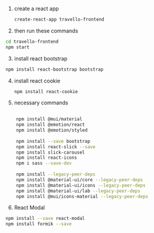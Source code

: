 1. create a react app
    ```bash
   create-react-app travello-frontend
   ```
2. then run these commands 
```bash   
cd travello-frontend
npm start
```
3. install react bootstrap 
```bash
npm install react-bootstrap bootstrap
```
4. install react cookie
    ```bash
   npm install react-cookie
   ``` 
5. necessary commands
```bash
  
    npm install @mui/material
    npm install @emotion/react
    npm install @emotion/styled
  
    npm install --save bootstrap 
    npm install react-slick --save 
    npm install slick-carousel
    npm install react-icons
    npm i sass --save-dev
  
    npm install --legacy-peer-deps
    npm install @material-ui/core --legacy-peer-deps 
    npm install @material-ui/icons --legacy-peer-deps 
    npm install @material-ui/lab --legacy-peer-deps
    npm install @mui/icons-material --legacy-peer-deps
```

6. React Modal
```bash
npm install --save react-modal
npm install formik --save
```